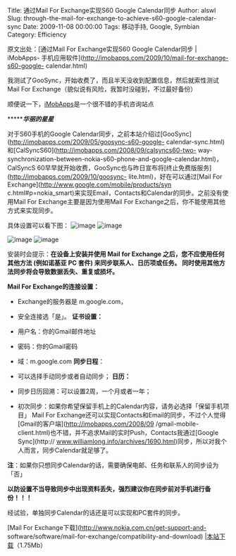 Title: 通过Mail For Exchange实现S60 Google Calendar同步
Author: alswl
Slug: through-the-mail-for-exchange-to-achieve-s60-google-calendar-sync
Date: 2009-11-08 00:00:00
Tags: 移动手持, Google, Symbian
Category: Efficiency

原文出处：[通过Mail For Exchange实现S60 Google Calendar同步 | iMobApps-
手机应用软件](http://imobapps.com/2009/10/mail-for-exchange-s60-google-
calendar.html)

我测试了GooSync，开始收费了，而且半天没收到配置信息，然后就索性测试Mail For Exchange（貌似说有风险，我暂时没碰到，不过最好备份）

顺便说一下，[iMobApps](http://imobapps.com/)是一个很不错的手机咨询站点

******************************华丽的星星*************************

对于S60手机的Google
Calendar同步，之前本站介绍过[GooSync](http://imobapps.com/2009/05/goosync-s60-google-
calendar-sync.html)和[CalSyncS60](http://imobapps.com/2008/09/calsyncs60-two-
way-synchronization-between-nokia-s60-phone-and-google-calendar.html)，CalSyncS
60早早就开始收费，GooSync也与昨日宣布将[终止免费版服务](http://imobapps.com/2009/10/goosync-
lite.html)，好在可以通过[Mail For Exchange](http://www.google.com/mobile/products/syn
c.html#p=nokia_smart)来实现Email，Contacts和Calendar的同步。之前没有使用Mail For
Exchange主要是因为使用Mail For Exchange之后，你不能使用其他方式来实现同步。

具体设置可以看下图： ![image](http://upload.log4d.com/upload_dropbox/200911/tlu16djx.jpg)
![image](http://upload.log4d.com/upload_dropbox/200911/fwjcuuge.jpg)

![image](http://upload.log4d.com/upload_dropbox/200911/siait7ew.jpg)
![image](http://upload.log4d.com/upload_dropbox/200911/g3qei8kl.jpg)

安装时会提示：**在设备上安装并使用 Mail for Exchange 之后，您不应使用任何其他方法 (例如诺基亚 PC 套件)
来同步联系人、日历项或任务。 同时使用其他方法同步将会导致数据丢失、重复或损坏。**

**Mail For Exchange的连接设置：**

  * Exchange的服务器是 m.google.com，
  * 安全连接选「是」。
**证书设置：**

  * 用户名：你的Gmail邮件地址
  * 密码：你的Gmail密码
  * 域：m.google.com
**同步日程**： 

  * 可以选择手动同步或者自动同步；
**日历：**

  * 同步日历回溯：可以设置2周，一个月或者一年；
  * 初次同步：如果你希望保留手机上的Calendar内容，请务必选择「保留手机项目」
Mail For
Exchange还可以实现Contacts和Email的同步，不过个人觉得[Gmail的客户端](http://imobapps.com/2008/09
/gmail-mobile-client.html)也不错，并不追求Mail的实时Push，Contacts我通过[Google Sync](http://
www.williamlong.info/archives/1690.html)同步，所以对我个人而言，同步Calendar就足够了。

**注**：如果你只想同步Calendar的话，需要确保电邮、任务和联系人的同步设为「否」

**以防设置不当导致同步中出现资料丢失，强烈建议你在同步前对手机进行备份！！！**

经试验，单独同步Calendar的话还是可以实现和PC套件的同步。

[Mail For Exchange下载](http://www.nokia.com.cn/get-support-and-
software/software/mail-for-exchange/compatibility-and-download)
|[本站下载](http://www.boxcn.net/shared/xbtyu83yd8)（1.75Mb）

